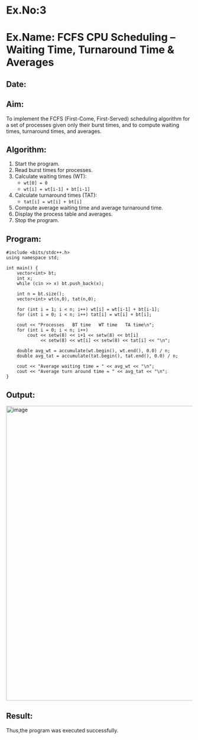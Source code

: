 # Ex.No:3  
# Ex.Name: FCFS CPU Scheduling – Waiting Time, Turnaround Time & Averages  

## Date:  

## Aim:  
To implement the FCFS (First-Come, First-Served) scheduling algorithm for a set of processes given only their burst times, and to compute waiting times, turnaround times, and averages.  

## Algorithm:  
1. Start the program.  
2. Read burst times for processes.  
3. Calculate waiting times (WT):  
   - `wt[0] = 0`  
   - `wt[i] = wt[i-1] + bt[i-1]`  
4. Calculate turnaround times (TAT):  
   - `tat[i] = wt[i] + bt[i]`  
5. Compute average waiting time and average turnaround time.  
6. Display the process table and averages.  
7. Stop the program.  

## Program:
```
#include <bits/stdc++.h>
using namespace std;

int main() {
    vector<int> bt;
    int x;
    while (cin >> x) bt.push_back(x);

    int n = bt.size();
    vector<int> wt(n,0), tat(n,0);

    for (int i = 1; i < n; i++) wt[i] = wt[i-1] + bt[i-1];
    for (int i = 0; i < n; i++) tat[i] = wt[i] + bt[i];

    cout << "Processes   BT time   WT time   TA time\n";
    for (int i = 0; i < n; i++)
        cout << setw(8) << i+1 << setw(8) << bt[i] 
             << setw(8) << wt[i] << setw(8) << tat[i] << "\n";

    double avg_wt = accumulate(wt.begin(), wt.end(), 0.0) / n;
    double avg_tat = accumulate(tat.begin(), tat.end(), 0.0) / n;

    cout << "Average waiting time = " << avg_wt << "\n";
    cout << "Average turn around time = " << avg_tat << "\n";
}
```

## Output:
<img width="861" height="798" alt="image" src="https://github.com/user-attachments/assets/cb196cd3-2dee-476f-9ccb-9adf5024f0be" />

## Result:
Thus,the program was executed successfully.
